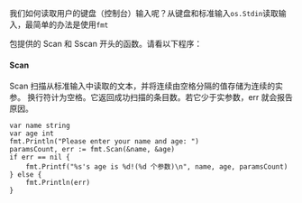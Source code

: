 我们如何读取用户的键盘（控制台）输入呢？从键盘和标准输入`os.Stdin`读取输入，最简单的办法是使用`fmt`

包提供的 Scan 和 Sscan 开头的函数。请看以下程序：

#### Scan

Scan 扫描从标准输入中读取的文本，并将连续由空格分隔的值存储为连续的实参。 换行符计为空格。它返回成功扫描的条目数。若它少于实参数，err 就会报告原因。

```
var name string
var age int
fmt.Println("Please enter your name and age: ")
paramsCount, err := fmt.Scan(&name, &age)
if err == nil {
    fmt.Printf("%s's age is %d!(%d 个参数)\n", name, age, paramsCount)
} else {
    fmt.Println(err)
}
```



